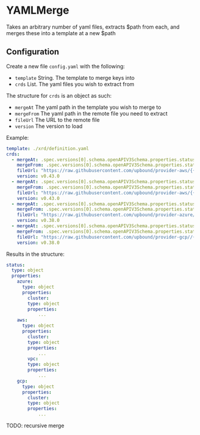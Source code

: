 # YAMLMerge

Takes an arbitrary number of yaml files, extracts $path from each, and merges these into a template at a new $path

## Configuration

Create a new file `config.yaml` with the following:

- `template` String. The template to merge keys into
- `crds` List. The yaml files you wish to extract from

The structure for `crds` is an object as such:

- `mergeAt` The yaml path in the template you wish to merge to
- `mergeFrom` The yaml path in the remote file you need to extract
- `fileUrl` The URL to the remote file
- `version` The version to load

Example:

```yaml
template: ./xrd/definition.yaml
crds:
  - mergeAt: .spec.versions[0].schema.openAPIV3Schema.properties.status.properties.aws.properties.cluster.properties
    mergeFrom: .spec.versions[0].schema.openAPIV3Schema.properties.status.properties.atProvider.properties
    fileUrl: "https://raw.githubusercontent.com/upbound/provider-aws/{{ .Version }}/package/crds/eks.aws.upbound.io_clusters.yaml"
    version: v0.43.0
  - mergeAt: .spec.versions[0].schema.openAPIV3Schema.properties.status.properties.aws.properties.vpc.properties
    mergeFrom: .spec.versions[0].schema.openAPIV3Schema.properties.status.properties.atProvider.properties
    fileUrl: "https://raw.githubusercontent.com/upbound/provider-aws/{{ .Version }}/package/crds/ec2.aws.upbound.io_vpcs.yaml"
    version: v0.43.0
  - mergeAt: .spec.versions[0].schema.openAPIV3Schema.properties.status.properties.azure.properties.cluster.properties
    mergeFrom: .spec.versions[0].schema.openAPIV3Schema.properties.status.properties.atProvider.properties
    fileUrl: "https://raw.githubusercontent.com/upbound/provider-azure/{{ .Version }}/package/crds/containerservice.azure.upbound.io_kubernetesclusters.yaml"
    version: v0.38.0
  - mergeAt: .spec.versions[0].schema.openAPIV3Schema.properties.status.properties.gcp.properties.cluster.properties
    mergeFrom: .spec.versions[0].schema.openAPIV3Schema.properties.status.properties.atProvider.properties
    fileUrl: "https://raw.githubusercontent.com/upbound/provider-gcp//{{ .Version }}/package/crds/container.gcp.upbound.io_clusters.yaml"
    version: v0.38.0
```

Results in the structure:

```yaml
status:
  type: object
  properties:
    azure:
      type: object
      properties:
        cluster:
        type: object
        properties:
            ...
    aws:
      type: object
      properties:
        cluster:
        type: object
        properties:
            ...
        vpc:
        type: object
        properties:
            ...
    gcp:
      type: object
      properties:
        cluster:
        type: object
        properties:
            ...
```

TODO: recursive merge